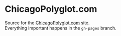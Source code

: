 # ChicagoPolyglot.com

Source for the [ChicagoPolyglot.com](http://chicagopolyglot.com) site.</br>
Everything important happens in the `gh-pages` branch.
